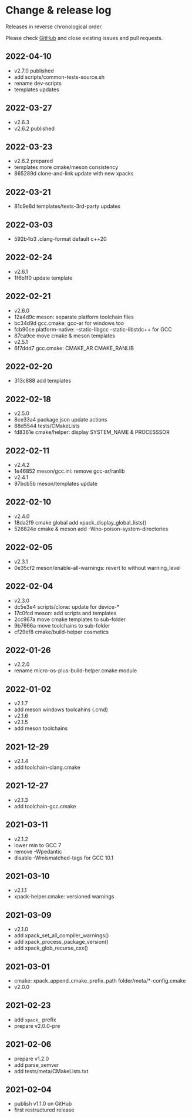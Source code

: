 # Change & release log

Releases in reverse chronological order.

Please check
[GitHub](https://github.com/micro-os-plus/build-helper-xpack/issues/)
and close existing issues and pull requests.

## 2022-04-10

- v2.7.0 published
- add scripts/common-tests-source.sh
- rename dev-scripts
- templates updates

## 2022-03-27

- v2.6.3
- v2.6.2 published

## 2022-03-23

- v2.6.2 prepared
- templates more cmake/meson consistency
- 865289d clone-and-link update with new xpacks

## 2022-03-21

- 81c9e8d templates/tests-3rd-party updates

## 2022-03-03

- 592b4b3 .clang-format default c++20

## 2022-02-24

- v2.6.1
- 1f6b1f0 update template

## 2022-02-21

- v2.6.0
- 12a4d9c meson: separate platform toolchain files
- bc34d9d gcc.cmake: gcc-ar for windows too
- fcb90ce platform-native: -static-libgcc -static-libstdc++ for GCC
- 87ca9ce move cmake & meson templates
- v2.5.1
- 6f7ddd7 gcc.cmake: CMAKE_AR CMAKE_RANLIB

## 2022-02-20

- 313c888 add templates

## 2022-02-18

- v2.5.0
- 8ce33a4 package.json update actions
- 88d5544 tests/CMakeLists
- fd8361e cmake/helper: display SYSTEM_NAME & PROCESSSOR

## 2022-02-11

- v2.4.2
- 1e46852 meson/gcc.ini: remove gcc-ar/ranlib
- v2.4.1
- 97bcb5b meson/templates update

## 2022-02-10

- v2.4.0
- 18da2f9 cmake global add xpack_display_global_lists()
- 526824e cmake & meson add -Wno-poison-system-directories

## 2022-02-05

- v2.3.1
- 0e35cf2 meson/enable-all-warnings: revert to without warning_level

## 2022-02-04

- v2.3.0
- dc5e3e4 scripts/clone: update for device-*
- 17c0fcd meson: add scripts and templates
- 2cc967a move cmake templates to sub-folder
- 9b7666a move toolchains to sub-folder
- cf29ef8 cmake/build-helper cosmetics

## 2022-01-26

- v2.2.0
- rename micro-os-plus-build-helper.cmake module

## 2022-01-02

- v2.1.7
- add meson windows toolcahins (.cmd)
- v2.1.6
- v2.1.5
- add meson toolchains

## 2021-12-29

- v2.1.4
- add toolchain-clang.cmake

## 2021-12-27

- v2.1.3
- add toolchain-gcc.cmake

## 2021-03-11

- v2.1.2
- lower min to GCC 7
- remove -Wpedantic
- disable -Wmismatched-tags for GCC 10.1

## 2021-03-10

- v2.1.1
- xpack-helper.cmake: versioned warnings

## 2021-03-09

- v2.1.0
- add xpack_set_all_compiler_warnings()
- add xpack_process_package_version()
- add xpack_glob_recurse_cxx()

## 2021-03-01

- cmake: xpack_append_cmake_prefix_path folder/meta/*-config.cmake
- v2.0.0

## 2021-02-23

- add `xpack_` prefix
- prepare v2.0.0-pre

## 2021-02-06

- prepare v1.2.0
- add parse_semver
- add tests/meta/CMakeLists.txt

## 2021-02-04

- publish v1.1.0 on GitHub
- first restructured release
